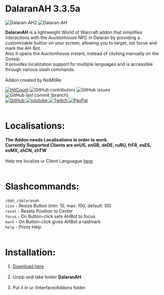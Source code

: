 # DalaranAH 3.3.5a

<img src="https://i.ibb.co/WzPWxH1/Dalaran-AH2.png" alt="Dalaran-AH2" border="0"> <img src="https://i.ibb.co/JKZmkjP/Dalaran-AH.png" alt="Dalaran-AH" border="0"><br/>

**DalaranAH** is a lightweight World of Warcraft addon that simplifies interactions with the Auctionhouse NPC in Dalaran by providing a customizable button on your screen, allowing you to target, set focus and mark the AH-Bot.<br/>
Also it opens the Auctionhouse instant, instead of clicking manually on the Gossip.<br/>
It provides localization support for multiple languages and is accessible through various slash commands.<br/><br/>
Addon created by NoM0Re<br/>

[![HitCount](https://hits.dwyl.com/NoM0Re/DalaranAH.svg?style=flat-square)](http://hits.dwyl.com/NoM0Re/DalaranAH) ![GitHub contributors](https://img.shields.io/github/contributors/NoM0Re/DalaranAH)
 ![GitHub issues](https://img.shields.io/github/issues/NoM0Re/DalaranAH)  ![GitHub last commit (branch)](https://img.shields.io/github/last-commit/NoM0Re/DalaranAH/main) <br/>
 <a href='https://github.com/NoM0Re' target="_blank">
  <img alt='GitHub' src='https://img.shields.io/badge/github-100000?style=flat-square&logo=GitHub&logoColor=white&labelColor=black&color=black'/>
</a>
<a href='https://www.youtube.com/@xpatrick99x' target="_blank">
  <img alt='youtube' src='https://img.shields.io/badge/YouTube-100000?style=flat-square&logo=youtube&logoColor=white&labelColor=FF0000&color=black'/>
</a>
<a href='https://www.twitch.tv/noom0re' target="_blank">
  <img alt='Twitch' src='https://img.shields.io/badge/Twitch-100000?style=flat-square&logo=Twitch&logoColor=white&labelColor=6441a5&color=black'/>
</a>
<a href='https://streamelements.com/noom0re/tip' target="_blank">
  <img alt='PayPal' src='https://img.shields.io/badge/Buy_me a coffee-100000?style=flat-square&logo=PayPal&logoColor=white&labelColor=3b7bbf&color=000000'/>
</a>
<br/><br/>
# **Localisations:**

**The Addon needs Localisations in order to work.**<br/>
**Currently Supported Clients are enUS, enGB, deDE, ruRU, frFR, esES, esMX, zhCN, zhTW**<br/><br/>
Help me localize ur Client Languague [here](https://github.com/NoM0Re/DalaranAH/pulls)<br/><br/>

# **Slashcommands:**
`/dah`, `/dalaranah`<br/>
`size` - Resize Button (min: 10, max: 100, default: 50)<br/>
`reset` - Resets Position to Center<br/>
`focus` - On Button-click sets AHBot to focus<br/>
`mark` - On Button-click gives AHBot a raidmark<br/>
`help` - Prints Help<br/><br/>

# **Installation:**
1. [Download here](https://github.com/NoM0Re/DalaranAH/archive/refs/heads/main.zip)<br/><br/>
2. Unzip and take folder **DalaranAH**<br/><br/>
3. Put it in ur /Interface/Addons folder<br/><br/><br/>


